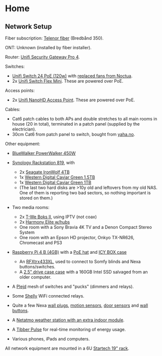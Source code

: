 # Home

## Network Setup

Fiber subscription: [Telenor fiber](https://www.telenor.no/privat/internett/fiber/) (Bredbånd 350).

ONT: Unknown (installed by fiber installer).

Router: [Unifi Security Gateway Pro 4](https://www.ui.com/unifi-routing/unifi-security-gateway-pro-4/).

Switches:
-  [Unifi Switch 24 PoE (120w)](https://eu.store.ui.com/collections/unifi-network-routing-switching/products/usw-24-poe) with [replaced fans from Noctua](https://www.proshop.no/Kabinettkjoeler/Noctua-NF-A4x20-FLX-Kabinettvifte-40-mm-15-dBA/2595710).
-  2x [Unifi Switch Flex Mini](https://eu.store.ui.com/collections/unifi-network-routing-switching/products/usw-flex-mini). These are powered over PoE.

Access points:
- 2x [Unifi NanoHD Access Point](https://eu.store.ui.com/collections/unifi-network-wireless/products/unifi-nanohd). These are powered over PoE.

Cables:
- Cat6 patch cables to both APs and double stretches to all main rooms in house (20 in total), terminated in a patch panel (supplied by the electrician).
- 30cm Cat6 from patch panel to switch, bought from [yaha.no](https://www.yaha.no/?hg=298&ug=3885).

Other equipment:
- [BlueWalker PowerWalker 450W](https://www.komplett.no/product/1104062/datautstyr/pc-tilbehoer/ups-overspenningsvern/ups-og-ups-batteri/bluewalker-powerwalker-ups-vi-750-r1u)
- [Synology Rackstation 819](https://www.synology.com/en-global/products/RS819), with
  - 2x [Seagate IronWolf 4TB](https://www.komplett.no/product/898981/datautstyr/lagring/harddiskerssd/harddisk-35/seagate-ironwolf-4tb-35-nas-hdd)
  - 1x [Western Digital Caviar Green 1.5TB](https://www.komplett.no/product/445869)
  - 1x [Western Digital Caviar Green 1TB](https://www.komplett.no/product/575186)
  - (The last two hard disks are >10y old and leftovers from my old NAS. One of them is reporting two bad sectors, so nothing important is stored on them.)
- Two media rooms:
  - 2x [T-We Boks II](https://www.telenor.no/privat/tv/t-we/dekoder/), using IPTV (not coax)
  - 2x [Harmony Elite w/hubs](https://www.logitech.com/no-no/products/harmony/harmony-elite.915-000257.html)
  - One room with a Sony Bravia 4K TV and a Denon Compact Stereo System
  - One room with an Epson HD projector, Onkyo TX-NR626, Chromecast and PS3

- [Raspberry Pi 4 B (4GB)](https://www.proshop.no/Mini-PC-Android-Raspberry-Pi/Raspberry-Pi-4-Model-B-4GB/2780502) with a [PoE hat](https://www.proshop.no/Mini-PC-Android-Raspberry-Pi/Raspberry-Pi-Powerboard-PoE-HAT/2652523) and [ICY BOX case](https://www.komplett.no/product/1162231?noredirect=true)
  - An [RFXtrx433XL](http://www.rfxcom.com/RFXtrx433XL), used to connect to Somfy blinds and Nexa buttons/switches.
  - A [2.5" drive case case](https://www.komplett.no/product/760841?noredirect=true) with a 160GB Intel SSD salvaged from an older computer. 
- A [Plejd](https://www.plejd.com/en-no/products) mesh of switches and "pucks" (dimmers and relays).
- Some [Shelly](https://shelly.cloud/) WiFi connected relays.
- Quite a few Nexa [wall plugs](https://www.clasohlson.com/no/Nexa-MYC-3-fjernstr&oslash;mbryter-3-pakning-/p/36-6902), [motion sensors](https://www.clasohlson.com/no/Nexa-bevegelsessensor-MIMST-1703/p/36-7577), [door sensors](https://www.clasohlson.com/no/Nexa-magnetkontakt-MEST-1701/p/36-7575) and [wall buttons](https://www.clasohlson.com/no/NEXA-WTE-1-WTE-2-tr&aring;dl&oslash;s-bryter/p/36-4920). 
- A [Netatmo weather station with an extra indoor module](https://www.proshop.no/Smarthus/Netatmo-Smart-Vaerstasjon-Inneklima-maaler/2807681).
- A [Tibber Pulse](https://tibber.com/no/store/produkt/pulse) for real-time monitoring of energy usage.
- Various phones, iPads and computers.

All network equipment are mounted in a 6U [Startech 19" rack](https://www.dustinhome.no/product/5011089096/startech-wall-mounted-19-rack-6u).

